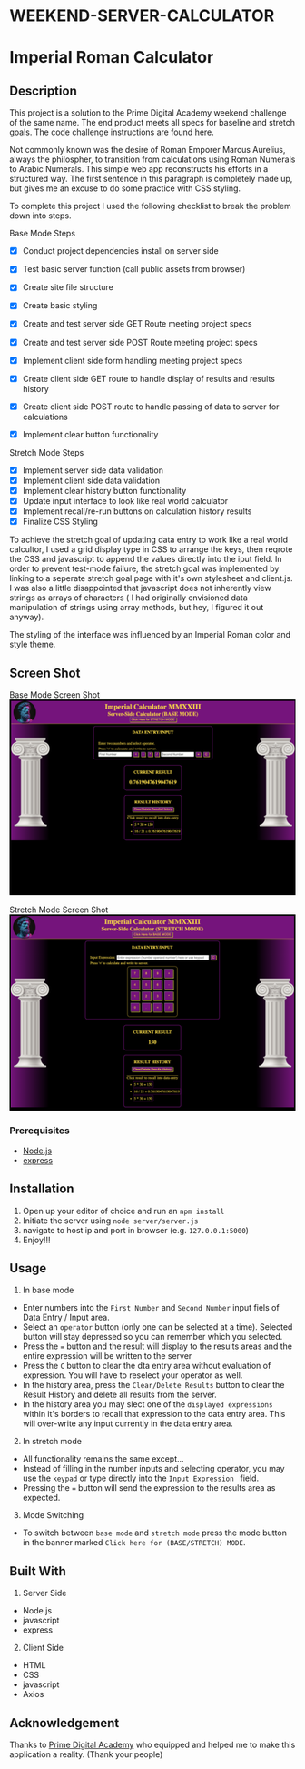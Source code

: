 # WEEKEND-SERVER-CALCULATOR
# Imperial Roman Calculator

## Description

<!-- _Duration: 3 days_ -->

This project is a solution to the Prime Digital Academy weekend challenge of the same name. The end product meets all specs for baseline and stretch goals. The code challenge instructions are found [here](./INSTRUCTIONS.md).

Not commonly known was the desire of Roman Emporer Marcus Aurelius, always the philospher, to transition from calculations using Roman Numerals to Arabic Numerals. This simple web app reconstructs his efforts in a structured way. The first sentence in this paragraph is completely made up, but gives me an excuse to do some practice with CSS styling.

To complete this project I used the following checklist to break the problem down into steps.

Base Mode Steps
- [x] Conduct project dependencies install on server side
- [x] Test basic server function (call public assets from browser)
- [x] Create site file structure
- [x] Create basic styling
- [x] Create and test server side GET Route meeting project specs
- [x] Create and test server side POST Route meeting project specs
- [x] Implement client side form handling meeting project specs
- [x] Create client side GET route to handle display of results and results history
- [x] Create client side POST route to handle passing of data to server for calculations
- [x] Implement clear button functionality


Stretch Mode Steps
- [x] Implement server side data validation
- [x] Implement client side data validation
- [x] Implement clear history button functionality
- [x] Update input interface to look like real world calculator
- [x] Implement recall/re-run buttons on calculation history results
- [x] Finalize CSS Styling
 
To achieve the stretch goal of updating data entry to work like a real world calcultor, I used a grid display type in CSS to arrange the keys, then reqrote the CSS and javascript to append the values directly into the iput field. In order to prevent test-mode failure, the stretch goal was implemented by linking to a seperate stretch goal page with it's own stylesheet and client.js. I was also a little disappointed that javascript does not inherently view strings as arrays of characters ( I had originally envisioned data manipulation of strings using array methods, but hey, I figured it out anyway).

The styling of the interface was influenced by an Imperial Roman color and style theme.


## Screen Shot

Base Mode Screen Shot
![BASE MODE](./images/baseModeScreenshot.png)

Stretch Mode Screen Shot
![STRETCH MODE](./images/stretchModeScreenshot.png)

### Prerequisites

- [Node.js](https://nodejs.org/en/)
- [express](https://expressjs.com/)


## Installation
 
1. Open up your editor of choice and run an `npm install`
2. Initiate the server using `node server/server.js`
3. navigate to host ip and port in browser (e.g. `127.0.0.1:5000`)
4. Enjoy!!!

## Usage

1. In base mode
  - Enter numbers into the `First Number` and `Second Number` input fiels of Data Entry / Input area.
  -  Select an `operator` button (only one can be selected at a time). Selected button will stay depressed so you can remember which you selected.
  - Press the `=` button and the result will display to the results areas and the entire expression will be written to the server
  - Press the `C` button to clear the dta entry area without evaluation of expression.  You will have to reselect your operator as well.
  - In the history area, press the `Clear/Delete Results` button to clear the Result History and delete all results from the server.
  - In the history area you may slect one of the `displayed expressions` within it's borders to recall that expression to the data entry area.  This will over-write any input currently in the data entry area.
2. In stretch mode
  - All functionality remains the same except...
  - Instead of filling in the number inputs and selecting operator, you may use the `keypad` or type directly into the `Input Expression ` field.
  - Pressing the `=` button will send the expression to the results area as expected.
3. Mode Switching
  - To switch between `base mode` and `stretch mode` press the mode button in the banner marked `Click here for (BASE/STRETCH) MODE`.


## Built With

1. Server Side
  - Node.js 
  - javascript
  - express
2. Client Side
  - HTML
  - CSS
  - javascript
  - Axios


## Acknowledgement
Thanks to [Prime Digital Academy](www.primeacademy.io) who equipped and helped me to make this application a reality. (Thank your people)
